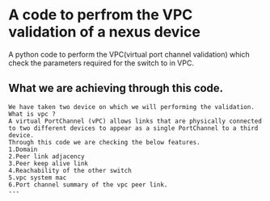 # A code to perfrom the VPC validation of a nexus device
A python code to perform the VPC(virtual port channel validation) which check the parameters required for the switch to in VPC.

## What we are achieving through this code.
```
We have taken two device on which we will performing the validation.
What is vpc ?
A virtual PortChannel (vPC) allows links that are physically connected to two different devices to appear as a single PortChannel to a third device.
Through this code we are checking the below features.
1.Domain
2.Peer link adjacency
3.Peer keep alive link
4.Reachability of the other switch
5.vpc system mac 
6.Port channel summary of the vpc peer link.
---
